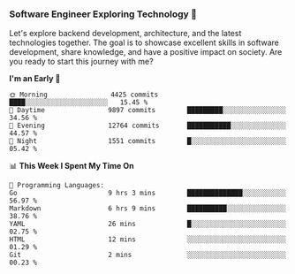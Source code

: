 ### Software Engineer Exploring Technology 🚀 

Let's explore backend development, architecture, and the latest technologies together. The goal is to showcase excellent skills in software development, share knowledge, and have a positive impact on society. Are you ready to start this journey with me?

<!--START_SECTION:waka-->
**I'm an Early 🐤** 

```text
🌞 Morning                4425 commits        ████░░░░░░░░░░░░░░░░░░░░░   15.45 % 
🌆 Daytime                9897 commits        █████████░░░░░░░░░░░░░░░░   34.56 % 
🌃 Evening                12764 commits       ███████████░░░░░░░░░░░░░░   44.57 % 
🌙 Night                  1551 commits        █░░░░░░░░░░░░░░░░░░░░░░░░   05.42 % 
```


📊 **This Week I Spent My Time On** 

```text
💬 Programming Languages: 
Go                       9 hrs 3 mins        ██████████████░░░░░░░░░░░   56.97 % 
Markdown                 6 hrs 9 mins        ██████████░░░░░░░░░░░░░░░   38.76 % 
YAML                     26 mins             █░░░░░░░░░░░░░░░░░░░░░░░░   02.75 % 
HTML                     12 mins             ░░░░░░░░░░░░░░░░░░░░░░░░░   01.29 % 
Git                      2 mins              ░░░░░░░░░░░░░░░░░░░░░░░░░   00.23 % 
```


<!--END_SECTION:waka-->
